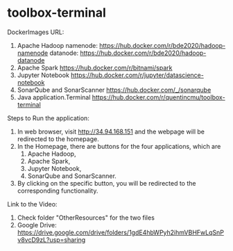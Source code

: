 # toolbox-terminal

DockerImages URL:
1. Apache Hadoop
   namenode: https://hub.docker.com/r/bde2020/hadoop-namenode
   datanode: https://hub.docker.com/r/bde2020/hadoop-datanode
2. Apache Spark
   https://hub.docker.com/r/bitnami/spark 
3. Jupyter Notebook
   https://hub.docker.com/r/jupyter/datascience-notebook
4. SonarQube and SonarScanner
   https://hub.docker.com/_/sonarqube
5. Java application.Terminal
   https://hub.docker.com/r/quentincmu/toolbox-terminal

Steps to Run the application:

1. In web browser, visit http://34.94.168.151 and the webpage will be redirected to the homepage.
2. In the Homepage, there are buttons for the four applications, which are 
   1) Apache Hadoop, 
   2) Apache Spark,
   3) Jupyter Notebook,
   4) SonarQube and SonarScanner.
3. By clicking on the specific button, you will be redirected to the corresponding functionality.

Link to the Video:
1) Check folder "OtherResources" for the two files
2) Google Drive: https://drive.google.com/drive/folders/1gdE4hbWPyh2ihmVBHFwLqSnPv8vcD9zL?usp=sharing
